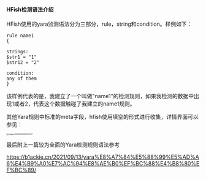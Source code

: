 #### HFish检测语法介绍

HFish使用的yara监测语法分为三部分，rule，string和condition。样例如下：

```
rule name1
{

strings:
$str1 = "1"
$str12 = "2"

condition:
any of them
}
```

该样例代表的是，我建立了一个叫做"name1"的检测规则，如果我检测的数据中出现1或者2，代表这个数据触碰了我建立的name1规则。

其他Yara规则中标准的meta字段，hfish使用填空的形式进行收集，详情界面可以参见：

<img src="http://img.threatbook.cn/hfish/image-20220525204450737.png" alt="image-20220525204450737" style="zoom: 33%;" />



最后附上一篇较为全面的Yara检测规则语法参考

https://b1ackie.cn/2021/09/13/yara%E8%A7%84%E5%88%99%E5%AD%A6%E4%B9%A0%E7%AC%94%E8%AE%B0%EF%BC%88%E4%B8%80%EF%BC%89/


